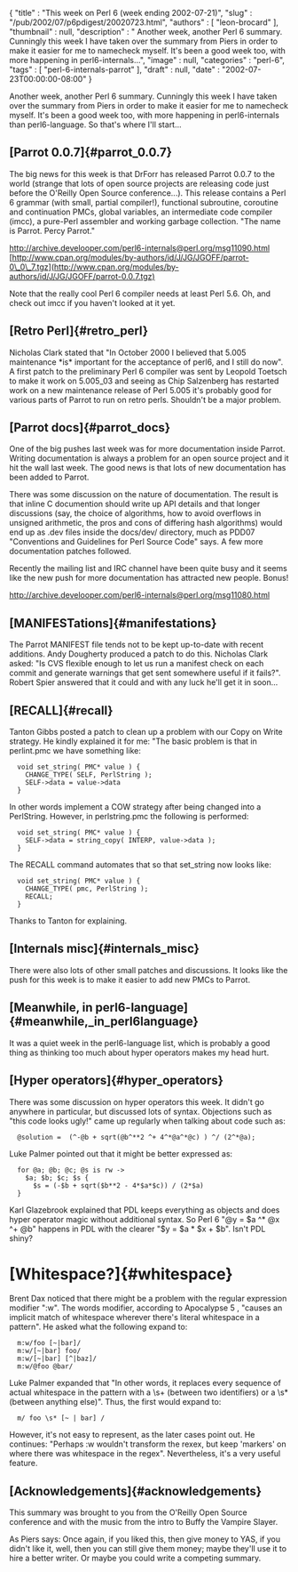 {
   "title" : "This week on Perl 6 (week ending 2002-07-21)",
   "slug" : "/pub/2002/07/p6pdigest/20020723.html",
   "authors" : [
      "leon-brocard"
   ],
   "thumbnail" : null,
   "description" : " Another week, another Perl 6 summary. Cunningly this week I have taken over the summary from Piers in order to make it easier for me to namecheck myself. It's been a good week too, with more happening in perl6-internals...",
   "image" : null,
   "categories" : "perl-6",
   "tags" : [
      "perl-6-internals-parrot"
   ],
   "draft" : null,
   "date" : "2002-07-23T00:00:00-08:00"
}





Another week, another Perl 6 summary. Cunningly this week I have taken
over the summary from Piers in order to make it easier for me to
namecheck myself. It's been a good week too, with more happening in
perl6-internals than perl6-language. So that's where I'll start...

[Parrot 0.0.7]{#parrot_0.0.7}
-----------------------------

The big news for this week is that DrForr has released Parrot 0.0.7 to
the world (strange that lots of open source projects are releasing code
just before the O'Reilly Open Source conference...). This release
contains a Perl 6 grammar (with small, partial compiler!), functional
subroutine, coroutine and continuation PMCs, global variables, an
intermediate code compiler (imcc), a pure-Perl assembler and working
garbage collection. "The name is Parrot. Percy Parrot."

<http://archive.develooper.com/perl6-internals@perl.org/msg11090.html>\
[http://www.cpan.org/modules/by-authors/id/J/JG/JGOFF/parrot-0\_0\_7.tgz](http://www.cpan.org/modules/by-authors/id/J/JG/JGOFF/parrot-0.0.7.tgz)

Note that the really cool Perl 6 compiler needs at least Perl 5.6. Oh,
and check out imcc if you haven't looked at it yet.

[Retro Perl]{#retro_perl}
-------------------------

Nicholas Clark stated that "In October 2000 I believed that 5.005
maintenance \*is\* important for the acceptance of perl6, and I still do
now". A first patch to the preliminary Perl 6 compiler was sent by
Leopold Toetsch to make it work on 5.005\_03 and seeing as Chip
Salzenberg has restarted work on a new maintenance release of Perl 5.005
it's probably good for various parts of Parrot to run on retro perls.
Shouldn't be a major problem.

[Parrot docs]{#parrot_docs}
---------------------------

One of the big pushes last week was for more documentation inside
Parrot. Writing documentation is always a problem for an open source
project and it hit the wall last week. The good news is that lots of new
documentation has been added to Parrot.

There was some discussion on the nature of documentation. The result is
that inline C documention should write up API details and that longer
discussions (say, the choice of algorithms, how to avoid overflows in
unsigned arithmetic, the pros and cons of differing hash algorithms)
would end up as .dev files inside the docs/dev/ directory, much as PDD07
"Conventions and Guidelines for Perl Source Code" says. A few more
documentation patches followed.

Recently the mailing list and IRC channel have been quite busy and it
seems like the new push for more documentation has attracted new people.
Bonus!

<http://archive.develooper.com/perl6-internals@perl.org/msg11080.html>

[MANIFESTations]{#manifestations}
---------------------------------

The Parrot MANIFEST file tends not to be kept up-to-date with recent
additions. Andy Dougherty produced a patch to do this. Nicholas Clark
asked: "Is CVS flexible enough to let us run a manifest check on each
commit and generate warnings that get sent somewhere useful if it
fails?". Robert Spier answered that it could and with any luck he'll get
it in soon...

[RECALL]{#recall}
-----------------

Tanton Gibbs posted a patch to clean up a problem with our Copy on Write
strategy. He kindly explained it for me: "The basic problem is that in
perlint.pmc we have something like:

      void set_string( PMC* value ) {
        CHANGE_TYPE( SELF, PerlString );
        SELF->data = value->data
      }

In other words implement a COW strategy after being changed into a
PerlString. However, in perlstring.pmc the following is performed:

      void set_string( PMC* value ) {
        SELF->data = string_copy( INTERP, value->data );
      }

The RECALL command automates that so that set\_string now looks like:

      void set_string( PMC* value ) {
        CHANGE_TYPE( pmc, PerlString );
        RECALL;
      }

Thanks to Tanton for explaining.

[Internals misc]{#internals_misc}
---------------------------------

There were also lots of other small patches and discussions. It looks
like the push for this week is to make it easier to add new PMCs to
Parrot.

[Meanwhile, in perl6-language]{#meanwhile,_in_perl6language}
------------------------------------------------------------

It was a quiet week in the perl6-language list, which is probably a good
thing as thinking too much about hyper operators makes my head hurt.

[Hyper operators]{#hyper_operators}
-----------------------------------

There was some discussion on hyper operators this week. It didn't go
anywhere in particular, but discussed lots of syntax. Objections such as
"this code looks ugly!" came up regularly when talking about code such
as:

      @solution =  (^-@b + sqrt(@b^**2 ^+ 4^*@a^*@c) ) ^/ (2^*@a);

Luke Palmer pointed out that it might be better expressed as:

      for @a; @b; @c; @s is rw ->
        $a; $b; $c; $s {
          $s = (-$b + sqrt($b**2 - 4*$a*$c)) / (2*$a)
      }

Karl Glazebrook explained that PDL keeps everything as objects and does
hyper operator magic without additional syntax. So Perl 6 "@y = \$a \^\*
@x \^+ @b" happens in PDL with the clearer "\$y = \$a \* \$x + \$b".
Isn't PDL shiny?

[Whitespace?]{#whitespace}
==========================

Brent Dax noticed that there might be a problem with the regular
expression modifier ":w". The words modifier, according to Apocalypse 5
, "causes an implicit match of whitespace wherever there's literal
whitespace in a pattern". He asked what the following expand to:

      m:w/foo [~|bar]/
      m:w/[~|bar] foo/
      m:w/[~|bar] [^|baz]/
      m:w/@foo @bar/

Luke Palmer expanded that "In other words, it replaces every sequence of
actual whitespace in the pattern with a \\s+ (between two identifiers)
or a \\s\* (between anything else)". Thus, the first would expand to:

      m/ foo \s* [~ | bar] /

However, it's not easy to represent, as the later cases point out. He
continues: "Perhaps :w wouldn't transform the rexex, but keep 'markers'
on where there was whitespace in the regex". Nevertheless, it's a very
useful feature.

[Acknowledgements]{#acknowledgements}
-------------------------------------

This summary was brought to you from the O'Reilly Open Source conference
and with the music from the intro to Buffy the Vampire Slayer.

As Piers says: Once again, if you liked this, then give money to YAS, if
you didn't like it, well, then you can still give them money; maybe
they'll use it to hire a better writer. Or maybe you could write a
competing summary.


